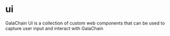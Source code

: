 # ui
GalaChain UI is a collection of custom web components that can be used to capture user input and interact with GalaChain
